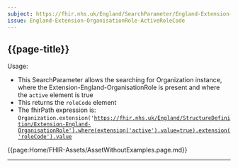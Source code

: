 ```yaml
---
subject: https://fhir.nhs.uk/England/SearchParameter/England-Extension-OrganisationRole-ActiveRoleCode
issue: England-Extension-OrganisationRole-ActiveRoleCode
---
```

## {{page-title}}

Usage:
- This SearchParameter allows the searching for Organization instance, where the Extension-England-OrganisationRole is present and where the <code>active</code> element is true
- This returns the <code>roleCode</code> element
- The fhirPath expression is: <code>Organization.extension('https://fhir.nhs.uk/England/StructureDefinition/Extension-England-OrganisationRole').where(extension('active').value=true).extension('roleCode').value</code>

{{page:Home/FHIR-Assets/AssetWithoutExamples.page.md}}

---


